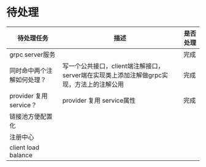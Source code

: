 # 待处理
|待处理任务|描述|是否处理|
|-----|----|----|
|grpc server服务| |完成|
|同时命中两个注解如何处理？| 写一个公共接口，client端注解接口，server端在实现类上添加注解做grpc实现，方法上的注解公用 | 完成|
|provider 复用 service？| provider 复用 service属性 | 完成|
|链接池方便配置化| ||
|注册中心| ||
|client load balance| ||

